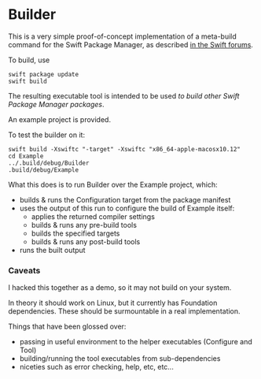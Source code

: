 # Builder

This is a very simple proof-of-concept implementation of a meta-build command for the Swift Package Manager, as described [in the Swift forums](https://forums.swift.org/t/spm-static-dependencies/10152/35?u=samdeane).

To build, use

```
swift package update
swift build
```

The resulting executable tool is intended to be used _to build other Swift Package Manager packages_.

An example project is provided.

To test the builder on it:

```
swift build -Xswiftc "-target" -Xswiftc "x86_64-apple-macosx10.12"
cd Example
../.build/debug/Builder
.build/debug/Example
```

What this does is to run Builder over the Example project, which:

- builds & runs the Configuration target from the package manifest
- uses the output of this run to configure the build of Example itself:
  - applies the returned compiler settings
  - builds & runs any pre-build tools
  - builds the specified targets
  - builds & runs any post-build tools
- runs the built output

### Caveats

I hacked this together as a demo, so it may not build on your system.

In theory it should work on Linux, but it currently has Foundation dependencies. These should be surmountable in a real implementation.

Things that have been glossed over:

- passing in useful environment to the helper executables (Configure and Tool)
- building/running the tool executables from sub-dependencies
- niceties such as error checking, help, etc, etc...
